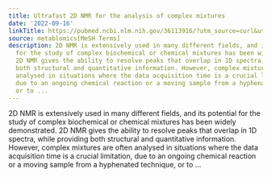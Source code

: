 ```yaml
---
title: Ultrafast 2D NMR for the analysis of complex mixtures
date: '2022-09-16'
linkTitle: https://pubmed.ncbi.nlm.nih.gov/36113916/?utm_source=curl&utm_medium=rss&utm_campaign=pubmed-2&utm_content=1Zkrxt7ktlCbHBXEV3v65xxSnkSWNsJ1A6Fq3gBniKhGfIUslK&fc=20210907212339&ff=20220920215719&v=2.17.8
source: metablomics[MeSH Terms]
description: 2D NMR is extensively used in many different fields, and its potential
  for the study of complex biochemical or chemical mixtures has been widely demonstrated.
  2D NMR gives the ability to resolve peaks that overlap in 1D spectra, while providing
  both structural and quantitative information. However, complex mixtures are often
  analysed in situations where the data acquisition time is a crucial limitation,
  due to an ongoing chemical reaction or a moving sample from a hyphenated technique,
  or to ...
---
```

2D NMR is extensively used in many different fields, and its potential for the study of complex biochemical or chemical mixtures has been widely demonstrated. 2D NMR gives the ability to resolve peaks that overlap in 1D spectra, while providing both structural and quantitative information. However, complex mixtures are often analysed in situations where the data acquisition time is a crucial limitation, due to an ongoing chemical reaction or a moving sample from a hyphenated technique, or to ...